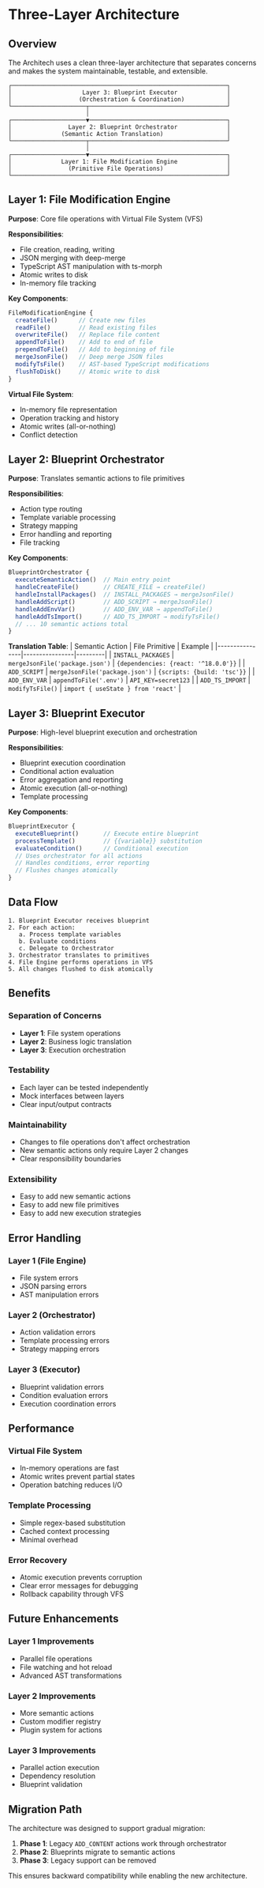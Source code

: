 # Three-Layer Architecture

## Overview

The Architech uses a clean three-layer architecture that separates concerns and makes the system maintainable, testable, and extensible.

```
┌─────────────────────────────────────────────────────────────┐
│                    Layer 3: Blueprint Executor              │
│                   (Orchestration & Coordination)            │
└─────────────────────┬───────────────────────────────────────┘
                      │
┌─────────────────────▼───────────────────────────────────────┐
│                Layer 2: Blueprint Orchestrator              │
│              (Semantic Action Translation)                  │
└─────────────────────┬───────────────────────────────────────┘
                      │
┌─────────────────────▼───────────────────────────────────────┐
│              Layer 1: File Modification Engine              │
│                (Primitive File Operations)                  │
└─────────────────────────────────────────────────────────────┘
```

## Layer 1: File Modification Engine

**Purpose**: Core file operations with Virtual File System (VFS)

**Responsibilities**:
- File creation, reading, writing
- JSON merging with deep-merge
- TypeScript AST manipulation with ts-morph
- Atomic writes to disk
- In-memory file tracking

**Key Components**:
```typescript
FileModificationEngine {
  createFile()      // Create new files
  readFile()        // Read existing files
  overwriteFile()   // Replace file content
  appendToFile()    // Add to end of file
  prependToFile()   // Add to beginning of file
  mergeJsonFile()   // Deep merge JSON files
  modifyTsFile()    // AST-based TypeScript modifications
  flushToDisk()     // Atomic write to disk
}
```

**Virtual File System**:
- In-memory file representation
- Operation tracking and history
- Atomic writes (all-or-nothing)
- Conflict detection

## Layer 2: Blueprint Orchestrator

**Purpose**: Translates semantic actions to file primitives

**Responsibilities**:
- Action type routing
- Template variable processing
- Strategy mapping
- Error handling and reporting
- File tracking

**Key Components**:
```typescript
BlueprintOrchestrator {
  executeSemanticAction()  // Main entry point
  handleCreateFile()       // CREATE_FILE → createFile()
  handleInstallPackages()  // INSTALL_PACKAGES → mergeJsonFile()
  handleAddScript()        // ADD_SCRIPT → mergeJsonFile()
  handleAddEnvVar()        // ADD_ENV_VAR → appendToFile()
  handleAddTsImport()      // ADD_TS_IMPORT → modifyTsFile()
  // ... 10 semantic actions total
}
```

**Translation Table**:
| Semantic Action | File Primitive | Example |
|----------------|----------------|---------|
| `INSTALL_PACKAGES` | `mergeJsonFile('package.json')` | `{dependencies: {react: '^18.0.0'}}` |
| `ADD_SCRIPT` | `mergeJsonFile('package.json')` | `{scripts: {build: 'tsc'}}` |
| `ADD_ENV_VAR` | `appendToFile('.env')` | `API_KEY=secret123` |
| `ADD_TS_IMPORT` | `modifyTsFile()` | `import { useState } from 'react'` |

## Layer 3: Blueprint Executor

**Purpose**: High-level blueprint execution and orchestration

**Responsibilities**:
- Blueprint execution coordination
- Conditional action evaluation
- Error aggregation and reporting
- Atomic execution (all-or-nothing)
- Template processing

**Key Components**:
```typescript
BlueprintExecutor {
  executeBlueprint()       // Execute entire blueprint
  processTemplate()        // {{variable}} substitution
  evaluateCondition()      // Conditional execution
  // Uses orchestrator for all actions
  // Handles conditions, error reporting
  // Flushes changes atomically
}
```

## Data Flow

```
1. Blueprint Executor receives blueprint
2. For each action:
   a. Process template variables
   b. Evaluate conditions
   c. Delegate to Orchestrator
3. Orchestrator translates to primitives
4. File Engine performs operations in VFS
5. All changes flushed to disk atomically
```

## Benefits

### Separation of Concerns
- **Layer 1**: File system operations
- **Layer 2**: Business logic translation
- **Layer 3**: Execution orchestration

### Testability
- Each layer can be tested independently
- Mock interfaces between layers
- Clear input/output contracts

### Maintainability
- Changes to file operations don't affect orchestration
- New semantic actions only require Layer 2 changes
- Clear responsibility boundaries

### Extensibility
- Easy to add new semantic actions
- Easy to add new file primitives
- Easy to add new execution strategies

## Error Handling

### Layer 1 (File Engine)
- File system errors
- JSON parsing errors
- AST manipulation errors

### Layer 2 (Orchestrator)
- Action validation errors
- Template processing errors
- Strategy mapping errors

### Layer 3 (Executor)
- Blueprint validation errors
- Condition evaluation errors
- Execution coordination errors

## Performance

### Virtual File System
- In-memory operations are fast
- Atomic writes prevent partial states
- Operation batching reduces I/O

### Template Processing
- Simple regex-based substitution
- Cached context processing
- Minimal overhead

### Error Recovery
- Atomic execution prevents corruption
- Clear error messages for debugging
- Rollback capability through VFS

## Future Enhancements

### Layer 1 Improvements
- Parallel file operations
- File watching and hot reload
- Advanced AST transformations

### Layer 2 Improvements
- More semantic actions
- Custom modifier registry
- Plugin system for actions

### Layer 3 Improvements
- Parallel action execution
- Dependency resolution
- Blueprint validation

## Migration Path

The architecture was designed to support gradual migration:

1. **Phase 1**: Legacy `ADD_CONTENT` actions work through orchestrator
2. **Phase 2**: Blueprints migrate to semantic actions
3. **Phase 3**: Legacy support can be removed

This ensures backward compatibility while enabling the new architecture.

